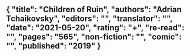 {
 "title": "Children of Ruin",
 "authors": "Adrian Tchaikovsky",
 "editors": "",
 "translator": "",
 "date": "2021-05-20",
 "rating": "+",
 "re-read": "",
 "pages": "565",
 "non-fiction": "",
 "comic": "",
 "published": "2019"
}
---

